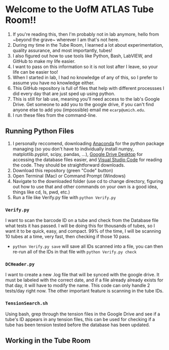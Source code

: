 # Welcome to the UofM ATLAS Tube Room!!
1.    If you're reading this, then I'm probably not in lab anymore, hello from ~beyond the grave~ wherever I am that's not here. 
1.    During my time in the Tube Room, I learned a lot about experimentation, quality assurance, and most importantly, tubes! 
1.    I also figured out how to use tools like Python, Bash, LabVIEW, and GitHub to make my life easier. 
1.    I want to pass on this information so it is not lost after I leave, so your life can be easier too! 
1.    When I started in lab, I had no knowledge of any of this, so I prefer to assume you have no knowledge either.
1.    This GitHub repository is full of files that help with different processses I did every day that are just sped up using python.
1.    This is still for lab use, meaning you'll need access to the lab's Google Drive. Get someone to add you to the google drive, if you can't find anyone else to add you (impossible) email me `ecarp@umich.edu`. 
1.    I run these files from the command-line. 
## Running Python Files
1. I personally reccomend, downloading [Anaconda](https://www.anaconda.com/) for the python package managing (so you don't have to individually install numpy, matplotlib.pyplot, scipy, pandas, ...), [Google Drive Desktop](https://www.google.com/drive/download/) for accessing the database files easier, and [Visual Studio Code](https://code.visualstudio.com/) for reading the code. They should be straightforward downloads. 
1. Download this repository (green "Code" button)
1. Open Terminal (Mac) or Command Prompt (Windows)
1. Navigate to the downloaded folder (use cd to change directory, figuring out how to use that and other commands on your own is a good idea, things like cd, ls, pwd, etc.)
1. Run a file like Verify.py file with `python Verify.py`

###    `Verify.py`
I want to scan the barcode ID on a tube and check from the Database file what tests it has passed. 
I will be doing this for thousands of tubes, so I want it to be quick, easy, and compact. 
99% of the time, I will be scanning 10 tubes at a time, very fast, then checking if those 10 pass.
- `python Verify.py save` will save all IDs scanned into a file, you can then re-run all of the IDs in that file with `python Verify.py check`

###    `DCHeader.py` 
I want to create a new .log file that will be synced with the google drive. It must be labeled with the correct date, 
and if a file already already exists for that day, it will have to modify the name. This code can only handle 2 tests/day right now. 
The other important feature is scanning in the tube IDs. 

###   `TensionSearch.sh`
Using bash, grep through the tension files in the Google Drive and see if a tube's ID appears in any tension files, this can be used for checking if a tube has been tension tested before the database has been updated. 

## Working in the Tube Room

